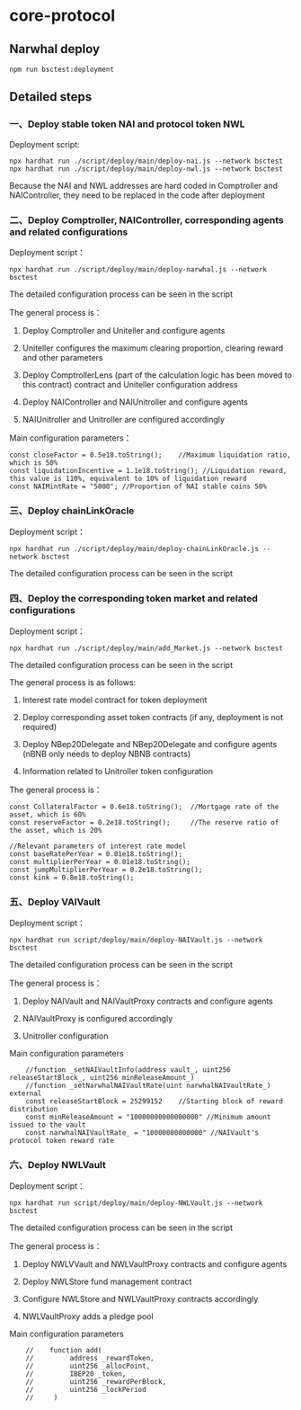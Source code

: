 # core-protocol

## Narwhal deploy

```shell
npm run bsctest:deployment
```
## Detailed steps
### 一、Deploy stable token NAI and protocol token NWL

Deployment script:
```shell
npx hardhat run ./script/deploy/main/deploy-nai.js --network bsctest
npx hardhat run ./script/deploy/main/deploy-nwl.js --network bsctest
```
Because the NAI and NWL addresses are hard coded in Comptroller and NAIController, they need to be replaced in the code after deployment

### 二、Deploy Comptroller, NAIController, corresponding agents and related configurations

Deployment script：
```shell
npx hardhat run ./script/deploy/main/deploy-narwhal.js --network bsctest
```

The detailed configuration process can be seen in the script

The general process is：

1. Deploy Comptroller and Uniteller and configure agents

2. Uniteller configures the maximum clearing proportion, clearing reward and other parameters

3. Deploy ComptrollerLens (part of the calculation logic has been moved to this contract) contract and Uniteller configuration address

4. Deploy NAIController and NAIUnitroller and configure agents

5. NAIUnitroller and Unitroller are configured accordingly

Main configuration parameters：
```shell
const closeFactor = 0.5e18.toString();    //Maximum liquidation ratio, which is 50%
const liquidationIncentive = 1.1e18.toString(); //Liquidation reward, this value is 110%, equivalent to 10% of liquidation reward
const NAIMintRate = "5000"; //Proportion of NAI stable coins 50% 
```

### 三、Deploy chainLinkOracle

Deployment script：
```shell
npx hardhat run ./script/deploy/main/deploy-chainLinkOracle.js --network bsctest
```

The detailed configuration process can be seen in the script

### 四、Deploy the corresponding token market and related configurations
Deployment script：
```shell
npx hardhat run ./script/deploy/main/add_Market.js --network bsctest
```

The detailed configuration process can be seen in the script

The general process is as follows:

1. Interest rate model contract for token deployment

2. Deploy corresponding asset token contracts (if any, deployment is not required)

3. Deploy NBep20Delegate and NBep20Delegate and configure agents (nBNB only needs to deploy NBNB contracts)

4. Information related to Unitroller token configuration

The general process is：

```shell
const CollateralFactor = 0.6e18.toString();  //Mortgage rate of the asset, which is 60%
const reserveFactor = 0.2e18.toString();     //The reserve ratio of the asset, which is 20%

//Relevant parameters of interest rate model
const baseRatePerYear = 0.01e18.toString();
const multiplierPerYear = 0.01e18.toString();
const jumpMultiplierPerYear = 0.2e18.toString();
const kink = 0.8e18.toString();
```

### 五、Deploy VAIVault

Deployment script：
```shell
npx hardhat run script/deploy/main/deploy-NAIVault.js --network bsctest
```

The detailed configuration process can be seen in the script

The general process is：
1. Deploy NAIVault and NAIVaultProxy contracts and configure agents

2. NAIVaultProxy is configured accordingly

3. Unitroller configuration

Main configuration parameters

```shell
    //function _setNAIVaultInfo(address vault_, uint256 releaseStartBlock_, uint256 minReleaseAmount_)
    //function _setNarwhalNAIVaultRate(uint narwhalNAIVaultRate_) external
    const releaseStartBlock = 25299152    //Starting block of reward distribution
    const minReleaseAmount = "10000000000000000" //Minimum amount issued to the vault
    const narwhalNAIVaultRate_ = "10000000000000" //NAIVault's protocol token reward rate
```

### 六、Deploy NWLVault
Deployment script：
```shell
npx hardhat run script/deploy/main/deploy-NWLVault.js --network bsctest
```
The detailed configuration process can be seen in the script

The general process is：
1. Deploy NWLVVault and NWLVaultProxy contracts and configure agents

2. Deploy NWLStore fund management contract

3. Configure NWLStore and NWLVaultProxy contracts accordingly

4. NWLVaultProxy adds a pledge pool

Main configuration parameters
```shell
    //    function add(
    //         address _rewardToken,  
    //         uint256 _allocPoint,   
    //         IBEP20 _token,         
    //         uint256 _rewardPerBlock, 
    //         uint256 _lockPeriod    
    //     )
```